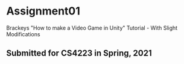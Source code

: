 # Assignment01
Brackeys "How to make a Video Game in Unity" Tutorial - With Slight Modifications

## Submitted for CS4223 in Spring, 2021


